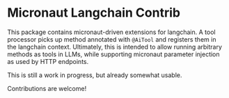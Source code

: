 # Micronaut Langchain Contrib

This package contains micronaut-driven extensions for langchain.
A tool processor picks up method annotated with `@AiTool` and registers them in the langchain context.
Ultimately, this is intended to allow running arbitrary methods as tools in LLMs, while supporting micronaut 
parameter injection as used by HTTP endpoints.

This is still a work in progress, but already somewhat usable.

Contributions are welcome!